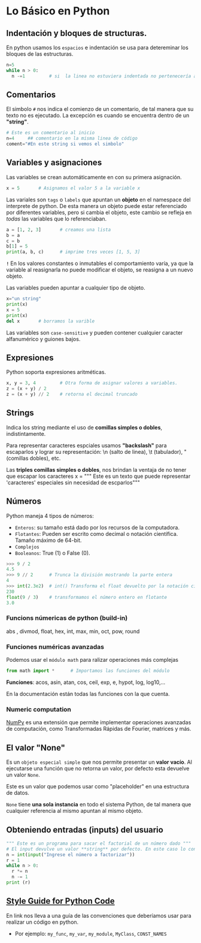 # Lo Básico en Python

## Indentación y bloques de structuras.
En python usamos los `espacios` e indentación se usa para detereminar los bloques de las estructuras.

```python
n=5
while n > 0:
  n -=1         # si  la linea no estuviera indentada no pertenecería al loop while
```

## Comentarios
El simbolo `#` nos indica el comienzo de un comentario, de tal manera que su texto no es ejecutado. La excepción es cuando se encuentra dentro de un **"string"**.

```python
# Este es un comentario al inicio
n=4     ## comentario en la misma linea de código
coment="#En este string si vemos el simbolo"
```

## Variables y asignaciones
Las variables se crean automáticamente en con su primera asignación.

```python
x = 5       # Asignamos el valor 5 a la variable x
```

Las variales son `tags` o `labels` que apuntan un **objeto** en el namespace del interprete de python. De esta manera un objeto puede estar referenciado por diferentes variables, pero si cambia el objeto, este cambio se refleja en *todas* las variables que lo referenciaban.

```python
a = [1, 2, 3]       # creamos una lista
b = a
c = b
b[1] = 5
print(a, b, c)      # imprime tres veces [1, 5, 3]
```

**`!`** En los valores constantes o inmutables el comportamiento varía, ya que la variable al reasignarla no puede modificar el objeto, se reasigna a un nuevo objeto.

Las variables pueden apuntar a cualquier tipo de objeto.

```python
x="un string"
print(x)
x = 5
print(x)
del x       # borramos la varible
```

Las variables son `case-sensitive` y pueden contener cualquier caracter alfanumérico y guiones bajos.

## Expresiones
Python soporta expresiones aritméticas.
```python
x, y = 3, 4         # Otra forma de asignar valores a variables.
z = (x + y) / 2
z = (x + y) // 2    # retorna el decimal truncado
```

## Strings
Indica los string mediante el uso de **comillas simples o dobles**, indistintamente.

Para representar caracteres espciales usamos **"backslash"** para escaparlos y lograr su representación: \n (salto de linea), \t (tabulador), \" (comillas dobles), etc.

Las **triples comillas simples o dobles**, nos brindan la ventaja de no tener que escapar los caracteres
x = """ Este es un texto
que puede representar 'caracteres' especiales
sin necesidad de escparlos"""

## Números
Python maneja 4 tipos de números:
  - `Enteros`: su tamaño está dado por los recursos de la computadora.
  - `Flotantes`: Pueden ser escrito como decimal o notación científica. Tamaño máximo de 64-bit.
  - `Complejos`
  - `Booleanos`: True (1) o False (0).

```python
>>> 9 / 2
4.5
>>> 9 // 2      # Trunca la división mostrando la parte entera
4
>>> int(2.3e2)  # int() Transforma el float devuelto por la notación científica a entero
230
float(9 / 3)    # transformamos el número entero en flotante
3.0
```

### Funcions númericas de python (build-in)
abs , divmod, float, hex, int, max, min, oct, pow, round

### Funciones numéricas avanzadas
Podemos usar el `módulo math` para ralizar operaciones más complejas

```python
from math import *      # Importamos las funciones del módulo
```

**Funciones**: acos, asin, atan, cos, ceil, exp, e, hypot, log, log10,...

En la documentación están todas las funciones con la que cuenta.

### Numeric computation
[NumPy](www.scipy.org) es una extensión que permite implementar operaciones avanzadas de computación, como Transformadas Rápidas de Fourier, matrices y más.

## El valor "None"
Es un `objeto especial simple` que nos permite presentar un **valor vacío**.
Al ejecutarse una función que no retorna un valor, por defecto esta devuelve un valor `None`.

Este es un valor que podemos usar como "placeholder" en una estructura de datos.

`None` tiene **una sola instancia** en todo el sistema Python, de tal manera que cualquier referencia al mismo apuntan al mismo objeto.

## Obteniendo entradas (inputs) del usuario
```python
""" Este es un programa para sacar el factorial de un número dado """
# El input devulve un valor **string** por defecto. En este caso lo convertimos a int
n = int(input("Ingrese el número a factorizar"))
r = 1
while n > 0:
  r *= n
  n -= 1
print (r)
```

## [Style Guide for Python Code](https://www.python.org/dev/peps/pep-0008/)
En link nos lleva a una guía de las convenciones que deberíamos usar para realizar un código en python.
- Por ejemplo: `my_func`, `my_var`, `my_module`, `MyClass`, `CONST_NAMES`
